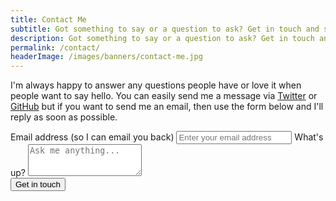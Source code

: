 ```yaml
---
title: Contact Me
subtitle: Got something to say or a question to ask? Get in touch and say hello!
description: Got something to say or a question to ask? Get in touch and say hello!
permalink: /contact/
headerImage: /images/banners/contact-me.jpg
---
```


I'm always happy to answer any questions people have or love it when people want to say hello. You can easily send me a message via [Twitter]({{socialMedia.twitter.url}}) or [GitHub]({{socialMedia.github.url}}) but if you want to send me an email, then use the form below and I'll reply as soon as possible.

<form id="contact-form" class="" method="POST" action="/contact/thanks/" subject="Contact form" netlify>
  <div class="mt8 max-w-2xl space-y-8">
    <label class="block">
      <span class="text-gray-700">Email address (so I can email you back)</span>
      <input type="email" class="mt-1 block w-full rounded-md border-gray-300 shadow-sm focus:border-indigo-300 focus:ring focus:ring-indigo-200 focus:ring-opacity-50" id="emailAddresss" name="email" placeholder="Enter your email address">
    </label>
    <label class="block">
      <span class="text-gray-700">What's up?</span>
      <textarea class="mt-1 block w-full rounded-md border-gray-300 shadow-sm focus:border-indigo-300 focus:ring focus:ring-indigo-200 focus:ring-opacity-50" rows="3" spellcheck="false" placeholder="Ask me anything..." id="message"></textarea>
    </label>
  
  </div>
  <input type="hidden" name="_subject" value="Website contact" />
  <input type="hidden" name="_next" value="{{site.url}}/contact/thanks/" />
  <div class="flex flex-col justify-center items-center">
    <button type="submit" class="mt-8 bg-blue-700 hover:bg-blue-800 text-white font-bold py-2 px-8 rounded">Get in touch</button>
  </div>
</form>
